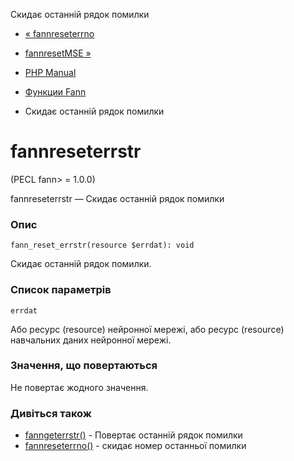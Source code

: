 Скидає останній рядок помилки

-   [« fannreseterrno](function.fann-reset-errno.html)
    
-   [fannresetMSE »](function.fann-reset-mse.html)
    
-   [PHP Manual](index.html)
    
-   [Функции Fann](ref.fann.html)
    
-   Скидає останній рядок помилки
    

# fannreseterrstr

(PECL fann> = 1.0.0)

fannreseterrstr — Скидає останній рядок помилки

### Опис

```methodsynopsis
fann_reset_errstr(resource $errdat): void
```

Скидає останній рядок помилки.

### Список параметрів

`errdat`

Або ресурс (resource) нейронної мережі, або ресурс (resource) навчальних даних нейронної мережі.

### Значення, що повертаються

Не повертає жодного значення.

### Дивіться також

-   [fanngeterrstr()](function.fann-get-errstr.html) - Повертає останній рядок помилки
-   [fannreseterrno()](function.fann-reset-errno.html) - скидає номер останньої помилки